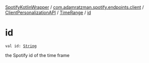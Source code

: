 [SpotifyKotlinWrapper](../../../index.md) / [com.adamratzman.spotify.endpoints.client](../../index.md) / [ClientPersonalizationAPI](../index.md) / [TimeRange](index.md) / [id](./id.md)

# id

`val id: `[`String`](https://kotlinlang.org/api/latest/jvm/stdlib/kotlin/-string/index.html)

the Spotify id of the time frame

